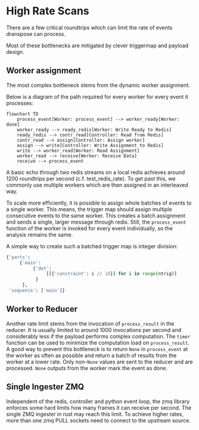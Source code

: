 # High Rate Scans

There are a few critical roundtrips which can limit the rate of events dranspose can process.

Most of these bottlenecks are mitigated by clever triggermap and payload design.


## Worker assignment

The most complex bottleneck stems from the dynamic worker assignment.

Below is a diagram of the path required for every worker for every event it processes:
```mermaid
flowchart TD
    process_event[Worker: process_event] --> worker_ready[Worker: done]
    worker_ready --> ready_redis[Worker: Write Ready to Redis]
    ready_redis --> contr_read[Controller: Read from Redis]
    contr_read --> assign[Controller: Assign worker]
    assign --> write[Controller: Write Assignment to Redis]
    write --> worker_read[Worker: Read Assignment]
    worker_read --> receive[Worker: Receive Data]
    receive --> process_event
```

A basic echo through two redis streams on a local redis achieves around 1200 roundtrips per second (c.f. test_redis_rate).
To get past this, we commonly use multiple workers which are then assigned in an interleaved way.

To scale more efficiently, it is possible to assign whole batches of events to a single worker.
This means, the trigger map should assign multiple consecutive events to the same worker.
This creates a batch assignment and sends a single, larger message through redis.
Still, the `process_event` function of the worker is invoked for every event individually, so the analysis remains the same.

A simple way to create such a batched trigger map is integer division:
```python
{'parts': 
     {'main': 
          {'det': 
               [[{'constraint': i // 10}] for i in range(ntrig)]
           }
      },
 'sequence': ['main']}
```

## Worker to Reducer

Another rate limit stems from the invocation of `process_result` in the reducer. It is usually limited to around 1000 invocations per second and considerably less if the payload performs complex computation. The `timer` function can be used to minimize the computation load on `process_result`.
A good way to prevent this bottleneck is to return `None` in `process_event` at the worker as often as possible and return a batch of results from the worker at a lower rate.
Only non-`None` values are sent to the reducer and are processed. `None` outputs from the worker mark the event as done.

## Single Ingester ZMQ

Independent of the redis, controller and python event loop, the zmq library enforces some hard limits how many frames it can receive per second.
The single ZMQ ingester in rust may reach this limit. To achieve higher rates, more than one zmq PULL sockets need to connect to the upstream source.
